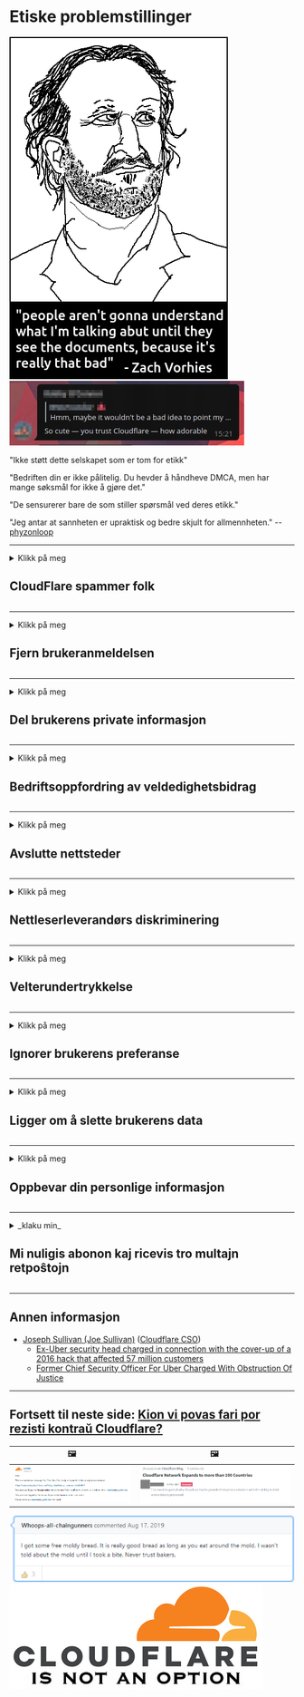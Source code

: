 # Etiske problemstillinger

![](../image/itsreallythatbad.jpg)
![](../image/telegram/c81238387627b4bfd3dcd60f56d41626.jpg)

"Ikke støtt dette selskapet som er tom for etikk"

"Bedriften din er ikke pålitelig. Du hevder å håndheve DMCA, men har mange søksmål for ikke å gjøre det."

"De sensurerer bare de som stiller spørsmål ved deres etikk."

"Jeg antar at sannheten er upraktisk og bedre skjult for allmennheten."  -- [phyzonloop](https://twitter.com/phyzonloop)


---


<details>
<summary>Klikk på meg

## CloudFlare spammer folk
</summary>


Cloudflare sender spam-e-post til brukere som ikke er Cloudflare.

- Send bare e-post til abonnenter som har valgt
- Når brukeren sier "stopp", så slutte å sende e-post

Det er så enkelt. Men Cloudflare bryr seg ikke.
Cloudflare sa at bruk av tjenesten deres kan stoppe alle spammere eller angripere.
Hvordan kan vi stoppe Cloudflare uten å aktivere Cloudflare?


| 🖼 | 🖼 |
| --- | --- |
| ![](../image/cfspam01.jpg) | ![](../image/cfspam03.jpg) |
| ![](../image/cfspam02.jpg) | ![](../image/cfspambrittany.jpg)<br>![](../image/cfspamtwtr.jpg) |

</details>

---

<details>
<summary>Klikk på meg

## Fjern brukeranmeldelsen
</summary>


Cloudflare sensurerer negative anmeldelser.
Hvis du legger ut anti-Cloudflare-tekst på Twitter, har du en sjanse til å få svar fra Cloudflare-ansatt med "Nei, det er ikke" -meldingen.
Hvis du legger ut en negativ anmeldelse på et hvilket som helst gjennomgangsside, vil de prøve å sensurere den.


| 🖼 | 🖼 |
| --- | --- |
| ![](../image/cfcenrev_01.jpg)<br>![](../image/cfcenrev_02.jpg) | ![](../image/cfcenrev_03.jpg) |

</details>

---

<details>
<summary>Klikk på meg

## Del brukerens private informasjon
</summary>


Cloudflare har et stort trakasseringsproblem.
Cloudflare deler personlig informasjon om de som klager på vertssider.
Noen ganger ber de deg om å oppgi din sanne ID.
Hvis du ikke vil bli trakassert, overfalt, swattet eller drept, bør du holde deg borte fra Cloudflared nettsteder.


| 🖼 | 🖼 |
| --- | --- |
| ![](../image/cfdox_what.jpg) | ![](../image/cfdox_swat.jpg) |
| ![](../image/cfdox_kill.jpg) | ![](../image/cfdox_threat.jpg) |
| ![](../image/cfdox_dox.jpg) | ![](../image/cfdox_ex1.jpg) |
| ![](../image/cfabuseform.jpg) | ![](../image/cfdox_ex2.jpg) |

</details>

---

<details>
<summary>Klikk på meg

## Bedriftsoppfordring av veldedighetsbidrag
</summary>


CloudFlare ber om veldedighetsbidrag.
Det er ganske forferdelig at et amerikansk selskap vil be om veldedighet sammen med ideelle organisasjoner som har gode formål.
Hvis du liker å blokkere folk eller kaste bort andres tid, kan det være lurt å bestille pizza til Cloudflare-ansatte.


![](../image/cfdonate.jpg)

</details>

---

<details>
<summary>Klikk på meg

## Avslutte nettsteder
</summary>


Hva vil du gjøre hvis nettstedet ditt plutselig går ned?
Det er rapporter om at Cloudflare sletter brukerens konfigurasjon eller stopper tjenesten uten advarsel, stille.
Vi foreslår at du finner en bedre leverandør.

![](../image/cftmnt.jpg)

</details>

---

<details>
<summary>Klikk på meg

## Nettleserleverandørs diskriminering
</summary>


CloudFlare gir fortrinnsrett til de som bruker Firefox mens de gir fiendtlig behandling til brukere av ikke-Tor-Browser fremfor Tor.
Tor-brukere av som med rette nekter å utføre ikke-gratis javascript, får også fiendtlig behandling.
Denne ulikheten i tilgang er et misbruk av nettverksnøytralitet og et maktmisbruk.

![](../image/browdifftbcx.gif)

- Venstre: Tor nettleser, høyre: Chrome. Samme IP-adresse.

![](../image/browserdiff.jpg)

- Venstre: Tor Browser Javascript Disabled, Cookie Enabled
- Til høyre: Chrome Javascript Enabled, Cookie Disabled

![](../image/cfsiryoublocked.jpg)

- QuteBrowser (mindre nettleser) uten Tor (Clearnet IP)

![](../image/lynx_cloudflare.gif)

- Lynx


| ***Nettleser*** | ***Få tilgang til behandling*** |
| --- | --- |
| Tor Browser (Javascript aktivert) | tilgang tillatt |
| Firefox (Javascript aktivert) | tilgang forringet |
| Chromium (Javascript aktivert) | tilgang forringet |
| Chromium or Firefox (Javascript deaktivert) | ingen tilgang |
| Chromium or Firefox (Informasjonskapsel deaktivert) | ingen tilgang |
| QuteBrowser | ingen tilgang |
| lynx | ingen tilgang |
| w3m | ingen tilgang |
| wget | ingen tilgang |


Hvorfor ikke bruke lydknappen for å løse enkel utfordring?

Ja, det er en lydknapp, men den fungerer ikke alltid over Tor.
Du får denne meldingen når du klikker på den:

```
Prøv igjen senere
Datamaskinen eller nettverket ditt kan sende automatiske spørsmål.
For å beskytte brukerne våre, kan vi ikke behandle forespørselen din akkurat nå.
For mer informasjon besøk vår hjelpeside
```

</details>

---

<details>
<summary>Klikk på meg

## Velterundertrykkelse
</summary>


Velgere i amerikanske stater registrerer seg for å stemme til slutt gjennom statssekretærens nettside i staten der de bor.
Republikanskontrollerte statssekretærkontorer engasjerer seg i valgundertrykkelse ved å fullmakte statssekretærens nettsted gjennom Cloudflare.
Cloudflares fiendtlige behandling av Tor-brukere, dets MITM-posisjon som et sentralisert globalt overvåkingspunkt, og dens skadelige rolle generelt gjør potensielle velgere motvillige til å registrere seg.
Spesielt liberaler har en tendens til å omfavne privatliv.
Velgerregistreringsskjemaer samler sensitiv informasjon om velgerens politiske skjevhet, personlige fysiske adresse, personnummer og fødselsdato.
De fleste stater gjør bare en delmengde av denne informasjonen offentlig tilgjengelig, men Cloudflare ser all den informasjonen når noen registrerer seg for å stemme.

Merk at papirregistrering ikke omgår Cloudflare fordi statssekretæren for dataregistreringsmedarbeidere sannsynligvis vil bruke Cloudflare-nettstedet til å legge inn dataene.

| 🖼 | 🖼 |
| --- | --- |
| ![](../image/cfvotm_01.jpg) | ![](../image/cfvotm_02.jpg) |

- Change.org er et kjent nettsted for å samle stemmer og handle.
“mennesker overalt starter kampanjer, mobiliserer støttespillere og jobber med beslutningstakere for å drive løsninger.”
Dessverre kan mange ikke se change.org i det hele tatt på grunn av Cloudflares aggressive filter.
De blir blokkert fra å undertegne begjæringen, og ekskluderer dem dermed fra en demokratisk prosess.
Ved å bruke en annen ikke-skyblåst plattform som OpenPetition, kan du løse problemet.

| 🖼 | 🖼 |
| --- | --- |
| ![](../image/changeorgasn.jpg) | ![](../image/changeorgtor.jpg) |

- Cloudflares "Athenian Project" tilbyr gratis beskyttelse på bedriftsnivå til statlige og lokale valgnettsteder.
De sa "deres valgkretser har tilgang til valginformasjon og velgerregistrering", men dette er en løgn fordi mange mennesker ikke kan bla gjennom nettstedet i det hele tatt.

</details>

---

<details>
<summary>Klikk på meg

## Ignorer brukerens preferanse
</summary>


Hvis du velger bort noe, forventer du at du ikke mottar noen e-post om det.
Cloudflare ignorerer brukerens preferanser og deler data med tredjeparts selskaper uten kundens samtykke.
Hvis du bruker deres gratisabonnement, sender de noen ganger e-post til deg og ber om å kjøpe månedlig abonnement.

![](../image/cfviopl_tp.jpg)

</details>

---

<details>
<summary>Klikk på meg

## Ligger om å slette brukerens data
</summary>


I følge denne eks-cloudflare-kundens blogg lyver Cloudflare om å slette kontoer.
I dag beholder mange selskaper dataene dine etter at du har lukket eller fjernet kontoen din.
De fleste gode selskaper nevner om det i deres personvernregler.
Cloudflare? Nei.

```
2019-08-05 CloudFlare sendte meg en bekreftelse på at de hadde fjernet kontoen min.
2019-10-02 Jeg mottok en e-post fra CloudFlare "fordi jeg er kunde"
```

Cloudflare visste ikke om ordet "fjern".
Hvis det virkelig blir fjernet, hvorfor fikk denne ekskunden en e-post?
Han nevnte også at Cloudflares personvernregler ikke nevner om det.

```
Deres nye personvernregler nevner ikke lagring av data i ett år.
```

![](../image/cfviopl_notdel.jpg)

Hvordan kan du stole på Cloudflare hvis personvernreglene deres er en LIE?

- [Det gikk over et år siden jeg kansellerte Cloudflare-kontoen min](https://shkspr.mobi/blog/2020/09/dont-trust-cloudflare-with-your-personal-data/)

</details>

---

<details>
<summary>Klikk på meg

## Oppbevar din personlige informasjon
</summary>


Det er vanskelig å slette Cloudflare-kontoen.

```
Send inn en supportbillett ved hjelp av kategorien "Konto",
og be om sletting av konto i meldingsdelen.
Du må ikke ha noen domener eller kredittkort knyttet til kontoen din før du ber om sletting.
```

Du vil motta denne e-postbekreftelsen.

![](../image/cf_deleteandkeep.jpg)

"Vi har begynt å behandle slettingsforespørselen din" men "Vi vil fortsette å lagre din personlige informasjon".

Kan du "stole på" dette?


- Hvordan avbryte Cloudflare-kontoen din

1. Logg deg på Cloudflare-dashbordet.
2. Slett alle soner (domener) fra dashbordet.
3. Klikk på støttekobling.
4. Send en ny billett. Fortell dem at du vil lukke kontoen din.
5. Vent flere dager.
6. Cloudflare-ansatte vil be om bekreftelse og årsaken til at du har bestemt deg for å forlate Cloudflare.
7. Send et svar igjen.
8. Vent flere dager.
9. Du får en melding: Vi har slettet kontoen din


</details>

---

<details>
<summary>_klaku min_

## Mi nuligis abonon kaj ricevis tro multajn retpoŝtojn
</summary>


La uzanto nuligis sian 'Cloudflare stream' abonon kaj li ricevas retpoŝtajn memorigilojn ĉiutage por rememorigi lin pri nuligita abono.
Ne estas malaprobita butono. Kiel vi ĉesas ĉi tiun frenezon?

![](../image/barrageemailcancelsubscription.jpg)

Cloudflare diris al ĉi tiu uzanto kontakti subtenteamo kaj peti ĉiujn viajn enhavojn forigi.

- [t](https://web.archive.org/web/20210412165334/https://twitter.com/JohnHaldson/status/1381651569247088650)

</details>

---

## Annen informasjon

- [Joseph Sullivan (Joe Sullivan)](../cloudflare_inc/cloudflare_members.md) ([Cloudflare CSO](https://twitter.com/eastdakota/status/1296522269313785862))
  - [Ex-Uber security head charged in connection with the cover-up of a 2016 hack that affected 57 million customers](https://www.businessinsider.com/uber-data-hack-security-head-joe-sullivan-charged-cover-up-2020-8)
  - [Former Chief Security Officer For Uber Charged With Obstruction Of Justice](https://www.justice.gov/usao-ndca/pr/former-chief-security-officer-uber-charged-obstruction-justice)


---


## Fortsett til neste side:   [Kion vi povas fari por rezisti kontraŭ Cloudflare?](nb.action.md)

|  🖼  |  🖼 |
| --- | --- |
| ![](../image/cfcommunity_ban.jpg) | ![](../image/censor_cloudflare_blogcomment.jpg) |

![](../image/freemoldybread.jpg)
![](../image/cfisnotanoption.jpg)
